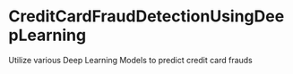 # CreditCardFraudDetectionUsingDeepLearning
Utilize various Deep Learning Models to predict credit card frauds 
